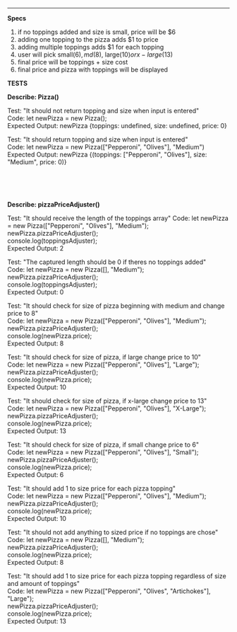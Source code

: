 ***********************************************************************************
**Specs**

1. if no toppings added and size is small, price will be $6
2. adding one topping to the pizza adds $1 to price
3. adding multiple toppings adds $1 for each topping
4. user will pick small($6), md($8), large($10) or x-large($13)
5. final price will be toppings + size cost
6. final price and pizza with toppings will be displayed


**TESTS**

**Describe: Pizza()**

Test: "It should not return topping and size when input is entered" <br>
Code: let newPizza = new Pizza(); <br>
Expected Output: newPizza {toppings: undefined, size: undefined, price: 0} <br>

Test: "It should return topping and size when input is entered" <br>
Code: let newPizza = new Pizza(["Pepperoni", "Olives"], "Medium") <br>
Expected Output: newPizza {(toppings: ["Pepperoni", "Olives"], size: "Medium", price: 0)}<br>

<br>
<br>
<br>

**Describe: pizzaPriceAdjuster()**

Test: "It should receive the length of the toppings array"
Code: let newPizza = new Pizza(["Pepperoni", "Olives"], "Medium"); <br>
      newPizza.pizzaPriceAdjuster(); <br>
      console.log(toppingsAdjuster); <br>
Expected Output: 2<br>

Test: "The captured length should be 0 if theres no toppings added"<br>
Code: let newPizza = new Pizza([], "Medium");<br>
      newPizza.pizzaPriceAdjuster();<br>
      console.log(toppingsAdjuster);<br>
Expected Output: 0<br>

Test: "It should check for size of pizza beginning with medium and change price to 8"<br>
Code: let newPizza = new Pizza(["Pepperoni", "Olives"], "Medium");<br>
      newPizza.pizzaPriceAdjuster();<br>
      console.log(newPizza.price);<br>
Expected Output: 8<br>

Test: "It should check for size of pizza, if large change price to 10"<br>
Code: let newPizza = new Pizza(["Pepperoni", "Olives"], "Large");<br>
      newPizza.pizzaPriceAdjuster();<br>
      console.log(newPizza.price);<br>
Expected Output: 10<br>

Test: "It should check for size of pizza, if x-large change price to 13"<br>
Code: let newPizza = new Pizza(["Pepperoni", "Olives"], "X-Large");<br>
      newPizza.pizzaPriceAdjuster();<br>
      console.log(newPizza.price);<br>
Expected Output: 13<br>

Test: "It should check for size of pizza, if small change price to 6"<br>
Code: let newPizza = new Pizza(["Pepperoni", "Olives"], "Small");<br>
      newPizza.pizzaPriceAdjuster();<br>
      console.log(newPizza.price);<br>
Expected Output: 6<br>

Test: "It should add 1 to size price for each pizza topping"<br>
Code: let newPizza = new Pizza(["Pepperoni", "Olives"], "Medium");<br>
      newPizza.pizzaPriceAdjuster();<br>
      console.log(newPizza.price);<br>
Expected Output: 10<br>

Test: "It should not add anything to sized price if no toppings are chose"<br>
Code: let newPizza = new Pizza([], "Medium");<br>
      newPizza.pizzaPriceAdjuster();<br>
      console.log(newPizza.price);<br>
Expected Output: 8<br>

Test: "It should add 1 to size price for each pizza topping regardless of size and amount of toppings" <br>
Code: let newPizza = new Pizza(["Pepperoni", "Olives", "Artichokes"], "Large");<br>
      newPizza.pizzaPriceAdjuster();<br>
      console.log(newPizza.price);<br>
Expected Output: 13<br>
